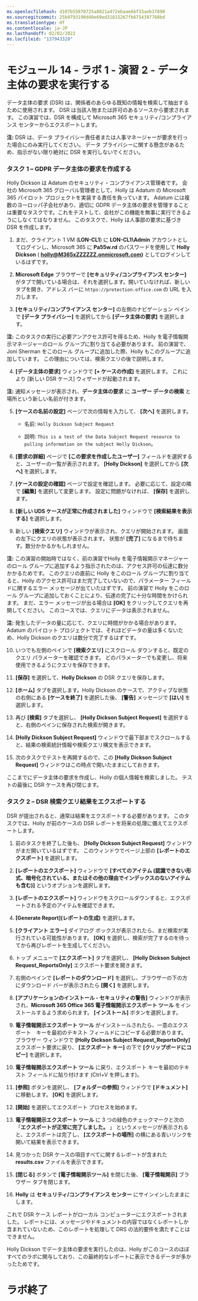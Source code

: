 ```yaml
---
ms.openlocfilehash: d107b55070725a8021a472ebaae6bf33aeb1f890
ms.sourcegitcommit: 25b9793190d40e69ed31815267fb6754397768bd
ms.translationtype: HT
ms.contentlocale: ja-JP
ms.lasthandoff: 02/02/2022
ms.locfileid: "137943320"
---
```

# <a name="module-14---lab-1---exercise-2---conduct-a-data-subject-request"></a>モジュール 14 - ラボ 1 - 演習 2 - データ主体の要求を実行する 

データ主体の要求 (DSR) は、関係者のあらゆる既知の情報を検索して抽出するために使用されます。 DSR は当該人物または許可のあるソースから要求されます。 この演習では、DSR を構成して Microsoft 365 セキュリティ/コンプライアンス センターからエクスポートします。

**注:** DSR は、データ プライバシー責任者または人事マネージャーが要求を行った場合にのみ実行してください。 データ プライバシーに関する懸念があるため、指示がない限り絶対に DSR を実行しないでください。

### <a name="task-1--create-a-gdpr-data-subject-request"></a>タスク 1 – GDPR データ主体の要求を作成する

Holly Dickson は Adatum のセキュリティ・コンプライアンス管理者です。 会社の Microsoft 365 グローバル管理者として、Holly は Adatum の Microsoft 365 パイロット プロジェクトを実装する責任を負っています。 Adatum には複数のヨーロッパ子会社があり、適切に GDPR データ主体の要求を管理することは重要なタスクです。これをテストして、会社がこの機能を無事に実行できるようにしなくてはなりません。 このタスクで、Holly は人事部の要求に基づき DSR を作成します。

1. まだ、クライアント 1 VM (**LON-CL1**) に **LON-CL1\Admin** アカウントとしてログインし、Microsoft 365 に **Pa55w.rd** のパスワードを使用して **Holly Dickson** ( **holly@M365xZZZZZZ.onmicrosoft.com)** としてログインしているはずです。 

2. **Microsoft Edge** ブラウザーで **[セキュリティ/コンプライアンス センター]** がタブで開いている場合は、それを選択します。開いていなければ、新しいタブを開き、アドレス バーに `https://protection.office.com` の URL を入力します。

3. **[セキュリティ/コンプライアンス センター]** の左側のナビゲーション ペインで **[データ プライバシー]** を選択してから **[データ主体の要求]** を選択します。  

‎**注:** このタスクの実行に必要アンアクセス許可を得るため、Holly を電子情報開示マネージャーのロール グループに割り当てる必要があります。 前の演習で、Joni Sherman をこのロール グループに追加した際、Holly もこのグループに追加しています。 この理由については、検索クエリの後で説明します。 

4. **[データ主体の要求]** ウィンドウで **[+ ケースの作成]** を選択します。 これにより [新しい DSR ケース] ウィザードが起動されます。

‎**注:** 通知メッセージが表示され、**データ主体の要求** に **ユーザー データの検索** と場所という新しい名前が付きます。 

5. **[ケースの名前の設定]** ページで次の情報を入力して、 **[次へ]** を選択します。

    - 名前: `Holly Dickson Subject Request`

    - 説明: `This is a test of the Data Subject Request resource to pulling information on the subject Holly Dickson`。

6. **[要求の詳細]** ページで **[この要求を作成したユーザー]** フィールドを選択すると、ユーザーの一覧が表示されます。 **[Holly Dickson]** を選択してから **[次へ]** を選択します。

7. **[ケースの設定の確認]** ページで設定を確認します。 必要に応じて、設定の隣で **[編集]** を選択して変更します。 設定に問題がなければ、 **[保存]** を選択します。

8. **[新しい UDS ケースが正常に作成されました]** ウィンドウで **[検索結果を表示する]** を選択します。

9. 新しい **[検索クエリ]** ウィンドウが表示され、クエリが開始されます。 画面の左下にクエリの状態が表示されます。 状態が **[完了]** になるまで待ちます。数分かかるかもしれません。 

**注:**  この演習の開始時ではなく、前の演習でHolly を電子情報開示マネージャーのロール グループに追加するよう指示されたのは、アクセス許可の伝達に数分かかるためです。 このクエリの直前に Holly をこのロール グループに割り当てると、Holly のアクセス許可はまだ完了していないので、パラメーター フィールドに関するエラー メッセージが出ていたはずです。 前の演習で Holly をこのロール グループに追加しておくことにより、伝達の完了に十分な時間をかけられます。 まだ、エラー メッセージが出る場合は **[OK]** をクリックしてクエリを再開してください。 このコースでは、クエリにデータは表示されません。   
    
‎**注:** 発生したデータの量に応じて、クエリに時間がかかる場合があります。 Adatum のパイロット プロジェクトでは、それほどデータの量は多くないため、Holly Dickson のクエリは数分で完了するはずです。

10. いつでも左側のペインで **[検索クエリ]** にスクロール ダウンすると、既定のクエリ パラメーターを確認できます。 どのパラメーターでも変更し、将来使用できるようにクエリを保存できます。

11. **[保存]** を選択して、**Holly Dickson** の DSR クエリを保存します。

12. **[ホーム]** タブを選択します。Holly Dickson のケースで、アクティブな状態の右側にある **[ケースを終了]** を選択した後、 **[警告]** メッセージで **[はい]** を選択します。 

13. 再び **[検索]** タブを選択し、 **[Holly Dickson Subject Request]** を選択すると、右側のペインに保存された検索が開きます。 

14. **[Holly Dickson Subject Request]** ウィンドウで最下部までスクロールすると、結果の検索統計情報や検索クエリ構文を表示できます。 

15. 次のタスクでテストを再開するので、この **[Holly Dickson Subject Request]** ウィンドウはこの時点で開いたままにしておきます。

ここまでにデータ主体の要求を作成し、Holly の個人情報を検索しました。 テストの最後に DSR ケースを再び閉じます。 


### <a name="task-2--export-the-dsr-search-query-results"></a>タスク 2 – DSR 検索クエリ結果をエクスポートする

DSR が提出されると、通常は結果をエクスポートする必要があります。 このタスクでは、Holly が前のケースの DSR レポートを将来の処理に備えてエクスポートします。

1. 前のタスクを終了した後も、 **[Holly Dickson Subject Request]** ウィンドウがまだ開いているはずです。 このウィンドウでページ上部の **[レポートのエクスポート]** を選択します。

2. **[レポートのエクスポート]** ウィンドウで **[すべてのアイテム (認識できない形式、暗号化されている、またはその他の理由でインデックスのないアイテムも含む)]** というオプションを選択します。

3. **[レポートのエクスポート]** ウィンドウをスクロールダウンすると、エクスポートされる予定のアイテムを確認できます。 

4. **[Generate Report]\(レポートの生成\)** を選択します。

5. **[クライアント エラー]** ダイアログ ボックスが表示されたら、まだ検索が実行されている可能性があります。 **[OK]** を選択し、検索が完了するのを待ってから再びレポートを生成してください。 

6. トップ メニューで **[エクスポート]** タブを選択し、 **[Holly Dickson Subject Request_ReportsOnly]** エクスポート要求を開きます。

7. 右側のペインで **[レポートのダウンロード]** を選択し、ブラウザーの下の方にダウンロード バーが表示されたら **[開く]** を選択します。

8. **[アプリケーションのインストール - セキュリティの警告]** ウィンドウが表示され、**Microsoft 365 Office 365 電子情報開示エクスポート ツール** をインストールするよう求められます。 **[インストール]** ボタンを選択します。

9. **電子情報開示エクスポート ツール** がインストールされたら、一意のエクスポート　キーを最初のテキスト フィールドにコピーする必要があります。 ブラウザー ウィンドウで **[Holly Dickson Subject Request_ReportsOnly]** エクスポート要求に戻り、 **[エクスポート キー]** の下で **[クリップボードにコピー]** を選択します。

10. **電子情報開示エクスポート ツール** に戻り、エクスポート キーを最初のテキスト フィールドに貼り付けます (Ctrl+V を押します)。

11. **[参照]** ボタンを選択し、 **[フォルダーの参照]** ウィンドウで **[ドキュメント]** に移動します。 **[OK]** を選択します。

12. **[開始]** を選択してエクスポート プロセスを始めます。

13. **電子情報開示エクスポート ツール** に 3 つの緑色のチェックマークと次の「**エクスポートが正常に完了しました。** 」 というメッセージが表示されると、エクスポートは完了し、 **[エクスポートの場所]** の横にある青いリンクを開いて結果を表示できます。

14. 見つかった DSR ケースの項目すべてに関するレポートが含まれた **results.csv** ファイルを表示できます。

15. **[閉じる]** ボタンで **[電子情報開示ツール]** を閉じた後、 **[電子情報開示]** ブラウザー タブを閉じます。

16. **Holly** は **セキュリティ/コンプライアンス センター** にサインインしたままにします。

これで DSR ケース レポートがローカル コンピューターにエクスポートされました。 レポートには、メッセージやドキュメントの内容ではなくレポートしか含まれていないため、このレポートを処理して DRS の法的要件を満たすことはできません。

Holly Dickson でデータ主体の要求を実行したのは、Holly がこのコースのほぼすべてのラボに関与しており、この最終的なレポートに表示できるデータが多かったためです。


# <a name="end-of-lab"></a>ラボ終了  
